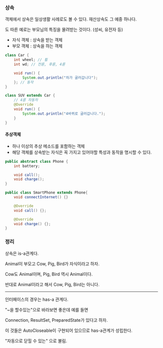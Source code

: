 ### 상속

객체에서 상속은 일상생활 사례로도 볼 수 있다.
재산상속도 그 예중 하나다.

도 따른 예로는 부모님의 특징을 물려받는 것이다. (성씨, 유전자 등)

-   자식 객체 : 상속을 받는 객체
-   부모 객체 : 상속을 하는 객체

```java
class Car {
    int wheel; // 휠
    int wd; // 전륜, 후륜, 4륜

    void run() {
        System.out.println("차가 굴러갑니다");
    }; // 동작
}

class SUV extends Car {
    // 4륜 자동차
    @Override
    void run() {
        System.out.println("4바퀴로 굴러갑니다.");
    }
}
```

#### 추상객체

-   하나 이상의 추상 메소드를 포함하는 객체
-   해당 객체를 상속받는 자식은 꼭 가지고 있어야할 특성과 동작을 명시할 수 있다.

```java
public abstract class Phone {
    int battery;

    void call();
    void charge();
}

public class SmartPhone extends Phone{
    void connectInternet() {}

    @Override
    void call() {};

    @Override
    void charge() {};
}
```

### 정리

상속은 is-a관계다.

Animal이 부모고 Cow, Pig, Bird가 자식이라고 하자.

Cow도 Animal이며, Pig, Bird 역시 Animal이다.

반대로 Animal이라고 해서 Cow, Pig, Bird는 아니다.

---

인터페이스의 경우는 has-a 관계다.

"~을 할수있는"으로 바라보면 좋은데 예를 들면

Connection, ResultSet, PreparedState가 있다고 하자.

이 것들은 AutoCloseable이 구현되어 있으므로 has-a관계가 성립한다.

"자동으로 닫힐 수 있는" 으로 불림.
